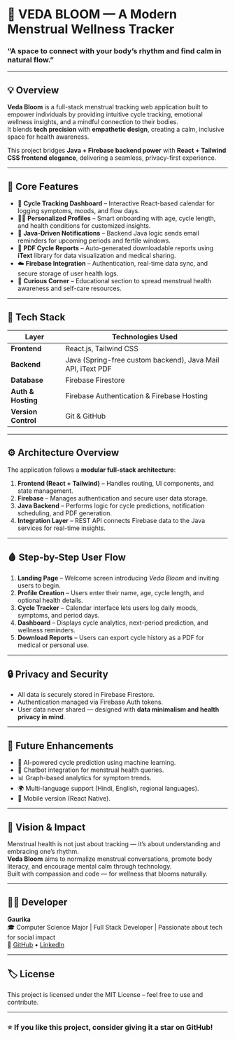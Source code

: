 # 🌸 VEDA BLOOM — A Modern Menstrual Wellness Tracker

### “A space to connect with your body’s rhythm and find calm in natural flow.”

---

## 💡 Overview

**Veda Bloom** is a full-stack menstrual tracking web application built to empower individuals by providing intuitive cycle tracking, emotional wellness insights, and a mindful connection to their bodies.  
It blends **tech precision** with **empathetic design**, creating a calm, inclusive space for health awareness.

This project bridges **Java + Firebase backend power** with **React + Tailwind CSS frontend elegance**, delivering a seamless, privacy-first experience.

---

## 🚀 Core Features

- 📅 **Cycle Tracking Dashboard** – Interactive React-based calendar for logging symptoms, moods, and flow days.  
- 🧘‍♀️ **Personalized Profiles** – Smart onboarding with age, cycle length, and health conditions for customized insights.  
- 🔔 **Java-Driven Notifications** – Backend Java logic sends email reminders for upcoming periods and fertile windows.  
- 🧾 **PDF Cycle Reports** – Auto-generated downloadable reports using **iText** library for data visualization and medical sharing.  
- ☁️ **Firebase Integration** – Authentication, real-time data sync, and secure storage of user health logs.  
- 💬 **Curious Corner** – Educational section to spread menstrual health awareness and self-care resources.  

---

## 🧠 Tech Stack

| Layer | Technologies Used |
|-------|-------------------|
| **Frontend** | React.js, Tailwind CSS |
| **Backend** | Java (Spring-free custom backend), Java Mail API, iText PDF |
| **Database** | Firebase Firestore | JDBC | MySQL |
| **Auth & Hosting** | Firebase Authentication & Firebase Hosting |
| **Version Control** | Git & GitHub |

---

## ⚙️ Architecture Overview

The application follows a **modular full-stack architecture**:

1. **Frontend (React + Tailwind)** – Handles routing, UI components, and state management.  
2. **Firebase** – Manages authentication and secure user data storage.  
3. **Java Backend** – Performs logic for cycle predictions, notification scheduling, and PDF generation.  
4. **Integration Layer** – REST API connects Firebase data to the Java services for real-time insights.

---

## 🩸 Step-by-Step User Flow

1. **Landing Page** – Welcome screen introducing *Veda Bloom* and inviting users to begin.  
2. **Profile Creation** – Users enter their name, age, cycle length, and optional health details.  
3. **Cycle Tracker** – Calendar interface lets users log daily moods, symptoms, and period days.  
4. **Dashboard** – Displays cycle analytics, next-period prediction, and wellness reminders.  
5. **Download Reports** – Users can export cycle history as a PDF for medical or personal use.

---

## 🔒 Privacy and Security

- All data is securely stored in Firebase Firestore.  
- Authentication managed via Firebase Auth tokens.  
- User data never shared — designed with **data minimalism and health privacy in mind**.  

---

## 🧩 Future Enhancements

- 🌙 AI-powered cycle prediction using machine learning.  
- 💬 Chatbot integration for menstrual health queries.  
- 📊 Graph-based analytics for symptom trends.  
- 🌍 Multi-language support (Hindi, English, regional languages).  
- 📱 Mobile version (React Native).

---

## 🌿 Vision & Impact

Menstrual health is not just about tracking — it’s about understanding and embracing one’s rhythm.  
**Veda Bloom** aims to normalize menstrual conversations, promote body literacy, and encourage mental calm through technology.  
Built with compassion and code — for wellness that blooms naturally.

---

## 🧑‍💻 Developer

**Gaurika**  
🎓 Computer Science Major | Full Stack Developer | Passionate about tech for social impact  
🔗 [GitHub](https://github.com/) • [LinkedIn](https://linkedin.com/)

---

## 🏷️ License

This project is licensed under the MIT License – feel free to use and contribute.

---

### ⭐ If you like this project, consider giving it a star on GitHub!

